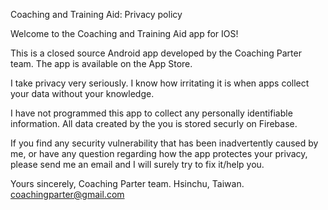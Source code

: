  Coaching and Training Aid: Privacy policy

 Welcome to the Coaching and Training Aid app for IOS!

 This is a closed source Android app developed by the Coaching Parter team. The app is available on the App Store.

 I take privacy very seriously. I know how irritating it is when apps collect your data without your knowledge.

 I have not programmed this app to collect any personally identifiable information. All data created by the you is stored securly on Firebase.

 If you find any security vulnerability that has been inadvertently caused by me, or have any question regarding how the app protectes your privacy, please send me an email and I will surely try to fix it/help you.

 Yours sincerely,
 Coaching Parter team.
 Hsinchu, Taiwan.
 coachingparter@gmail.com
